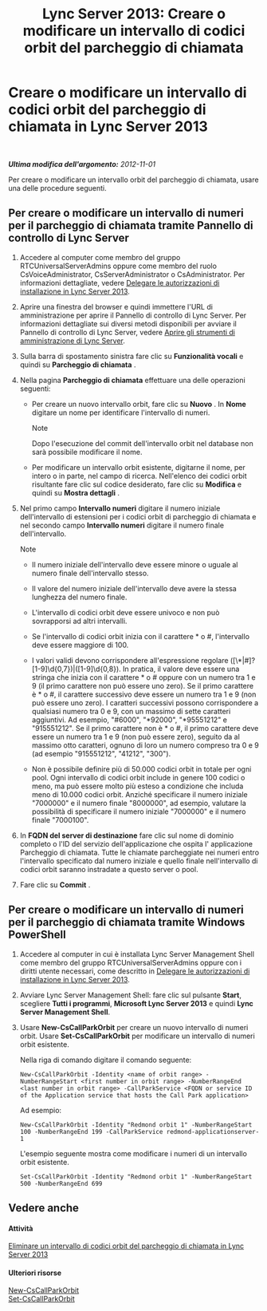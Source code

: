 ﻿---
title: 'Lync Server 2013: Creare o modificare un intervallo di codici orbit del parcheggio di chiamata'
TOCTitle: Creare o modificare un intervallo di codici orbit del parcheggio di chiamata
ms:assetid: 549ec118-eee5-4333-9416-80929ec057e0
ms:mtpsurl: https://technet.microsoft.com/it-it/library/Gg398361(v=OCS.15)
ms:contentKeyID: 49300542
ms.date: 08/24/2015
mtps_version: v=OCS.15
ms.translationtype: HT
---

# Creare o modificare un intervallo di codici orbit del parcheggio di chiamata in Lync Server 2013

 

_**Ultima modifica dell'argomento:** 2012-11-01_

Per creare o modificare un intervallo orbit del parcheggio di chiamata, usare una delle procedure seguenti.

## Per creare o modificare un intervallo di numeri per il parcheggio di chiamata tramite Pannello di controllo di Lync Server

1.  Accedere al computer come membro del gruppo RTCUniversalServerAdmins oppure come membro del ruolo CsVoiceAdministrator, CsServerAdministrator o CsAdministrator. Per informazioni dettagliate, vedere [Delegare le autorizzazioni di installazione in Lync Server 2013](lync-server-2013-delegate-setup-permissions.md).

2.  Aprire una finestra del browser e quindi immettere l'URL di amministrazione per aprire il Pannello di controllo di Lync Server. Per informazioni dettagliate sui diversi metodi disponibili per avviare il Pannello di controllo di Lync Server, vedere [Aprire gli strumenti di amministrazione di Lync Server](lync-server-2013-open-lync-server-administrative-tools.md).

3.  Sulla barra di spostamento sinistra fare clic su **Funzionalità vocali** e quindi su **Parcheggio di chiamata** .

4.  Nella pagina **Parcheggio di chiamata** effettuare una delle operazioni seguenti:
    
      - Per creare un nuovo intervallo orbit, fare clic su **Nuovo** . In **Nome** digitare un nome per identificare l'intervallo di numeri.
        

        > [!NOTE]
        > Dopo l'esecuzione del commit dell'intervallo orbit nel database non sarà possibile modificare il nome.

    
      - Per modificare un intervallo orbit esistente, digitarne il nome, per intero o in parte, nel campo di ricerca. Nell'elenco dei codici orbit risultante fare clic sul codice desiderato, fare clic su **Modifica** e quindi su **Mostra dettagli** .

5.  Nel primo campo **Intervallo numeri** digitare il numero iniziale dell'intervallo di estensioni per i codici orbit di parcheggio di chiamata e nel secondo campo **Intervallo numeri** digitare il numero finale dell'intervallo.
    

    > [!NOTE]
    > <UL>
    > <LI>
    > <P>Il numero iniziale dell'intervallo deve essere minore o uguale al numero finale dell'intervallo stesso.</P>
    > <LI>
    > <P>Il valore del numero iniziale dell'intervallo deve avere la stessa lunghezza del numero finale.</P>
    > <LI>
    > <P>L'intervallo di codici orbit deve essere univoco e non può sovrapporsi ad altri intervalli.</P>
    > <LI>
    > <P>Se l'intervallo di codici orbit inizia con il carattere * o #, l'intervallo deve essere maggiore di 100.</P>
    > <LI>
    > <P>I valori validi devono corrispondere all'espressione regolare ([\*|#]?[1-9]\d{0,7})|([1-9]\d{0,8}). In pratica, il valore deve essere una stringa che inizia con il carattere * o # oppure con un numero tra 1 e 9 (il primo carattere non può essere uno zero). Se il primo carattere è * o #, il carattere successivo deve essere un numero tra 1 e 9 (non può essere uno zero). I caratteri successivi possono corrispondere a qualsiasi numero tra 0 e 9, con un massimo di sette caratteri aggiuntivi. Ad esempio, "#6000", "*92000", "*95551212" e "915551212". Se il primo carattere non è * o #, il primo carattere deve essere un numero tra 1 e 9 (non può essere zero), seguito da al massimo otto caratteri, ognuno di loro un numero compreso tra 0 e 9 (ad esempio "915551212", "41212", "300").</P>
    > <LI>
    > <P>Non è possibile definire più di 50.000 codici orbit in totale per ogni pool. Ogni intervallo di codici orbit include in genere 100 codici o meno, ma può essere molto più esteso a condizione che includa meno di 10.000 codici orbit. Anziché specificare il numero iniziale "7000000" e il numero finale "8000000", ad esempio, valutare la possibilità di specificare il numero iniziale "7000000" e il numero finale "7000100".</P></LI></UL>



6.  In **FQDN del server di destinazione** fare clic sul nome di dominio completo o l'ID del servizio dell'applicazione che ospita l' applicazione Parcheggio di chiamata. Tutte le chiamate parcheggiate nei numeri entro l'intervallo specificato dal numero iniziale e quello finale nell'intervallo di codici orbit saranno instradate a questo server o pool.

7.  Fare clic su **Commit** .

## Per creare o modificare un intervallo di numeri per il parcheggio di chiamata tramite Windows PowerShell

1.  Accedere al computer in cui è installata Lync Server Management Shell come membro del gruppo RTCUniversalServerAdmins oppure con i diritti utente necessari, come descritto in [Delegare le autorizzazioni di installazione in Lync Server 2013](lync-server-2013-delegate-setup-permissions.md).

2.  Avviare Lync Server Management Shell: fare clic sul pulsante **Start**, scegliere **Tutti i programmi**, **Microsoft Lync Server 2013** e quindi **Lync Server Management Shell**.

3.  Usare **New-CsCallParkOrbit** per creare un nuovo intervallo di numeri orbit. Usare **Set-CsCallParkOrbit** per modificare un intervallo di numeri orbit esistente.
    
    Nella riga di comando digitare il comando seguente:
    
        New-CsCallParkOrbit -Identity <name of orbit range> -NumberRangeStart <first number in orbit range> -NumberRangeEnd <last number in orbit range> -CallParkService <FQDN or service ID of the Application service that hosts the Call Park application>
    
    Ad esempio:
    
        New-CsCallParkOrbit -Identity "Redmond orbit 1" -NumberRangeStart 100 -NumberRangeEnd 199 -CallParkService redmond-applicationserver-1
    
    L'esempio seguente mostra come modificare i numeri di un intervallo orbit esistente.
    
        Set-CsCallParkOrbit -Identity "Redmond orbit 1" -NumberRangeStart 500 -NumberRangeEnd 699

## Vedere anche

#### Attività

[Eliminare un intervallo di codici orbit del parcheggio di chiamata in Lync Server 2013](lync-server-2013-delete-a-call-park-orbit-range.md)  

#### Ulteriori risorse

[New-CsCallParkOrbit](new-cscallparkorbit.md)  
[Set-CsCallParkOrbit](set-cscallparkorbit.md)

